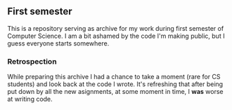 ## First semester

This is a repository serving as archive for my work
during first semester of Computer Science. I am a bit 
ashamed by the code I'm making public, but I guess everyone starts somewhere.

### Retrospection

While preparing this archive I had a chance to take a moment (rare for CS
students) and look back at the code I wrote. It's refreshing that after being
put down by all the new asignments, at some moment in time, I **was** worse at
writing code.


